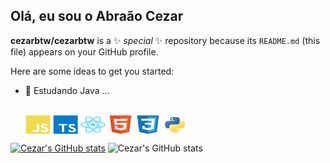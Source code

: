 ## Olá, eu sou o Abraão Cezar 


**cezarbtw/cezarbtw** is a ✨ _special_ ✨ repository because its `README.md` (this file) appears on your GitHub profile.

Here are some ideas to get you started:

- 🌱 Estudando Java ...

  <div style="display: inline_block"><br>
  <img align="center" alt="Cezar-Js" height="30" width="40" src="https://raw.githubusercontent.com/devicons/devicon/master/icons/javascript/javascript-plain.svg">
  <img align="center" alt="Cezar-Ts" height="30" width="40" src="https://raw.githubusercontent.com/devicons/devicon/master/icons/typescript/typescript-plain.svg">
  <img align="center" alt="Cezar-React" height="30" width="40" src="https://raw.githubusercontent.com/devicons/devicon/master/icons/react/react-original.svg">
  <img align="center" alt="Cezar-HTML" height="30" width="40" src="https://raw.githubusercontent.com/devicons/devicon/master/icons/html5/html5-original.svg">
  <img align="center" alt="Cezar-CSS" height="30" width="40" src="https://raw.githubusercontent.com/devicons/devicon/master/icons/css3/css3-original.svg">
  <img align="center" alt="Cezar-Python" height="30" width="40" src="https://raw.githubusercontent.com/devicons/devicon/master/icons/python/python-original.svg">
  </div>

[![Cezar's GitHub stats](https://github-readme-stats.vercel.app/api?username=cezarbtw)](https://github.com/cezarbtw/github-readme-stats)
![Cezar's GitHub stats](https://github-readme-stats.vercel.app/api?username=cezarbtw&show_icons=true&theme=dracula)

